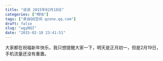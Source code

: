 ```yaml
---
title: "说说 2015年02月18日"
categories: ["嘀咕"]
tags: ["来自QQ空间 qzone.qq.com"]
draft: false
slug: "wgyNQI"
date: "2015-02-18 23:41:51"
---
```


大家都在祝福新年快乐，我只想提醒大家一下，明天是正月初一，但是2月19日，手机流量还没有重置。
